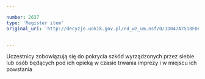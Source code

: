 ```yaml
---

number: 2637
type: 'Register item'
original_uri: 'http://decyzje.uokik.gov.pl/nd_wz_um.nsf/0/1D047A7518FDAF82C125792E0040C7B7?OpenDocument'


---
```


Uczestnicy zobowiązują się do pokrycia szkód wyrządzonych przez siebie lub osób będących pod ich opieką w czasie trwania imprezy i w miejscu ich powstania
